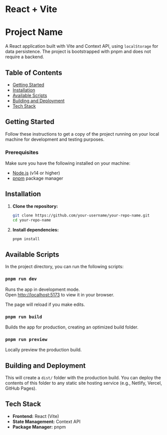 # React + Vite

# **Project Name**

A React application built with Vite and Context API, using `localStorage` for data persistence. The project is bootstrapped with pnpm and does not require a backend.

## **Table of Contents**

- [Getting Started](#getting-started)
- [Installation](#installation)
- [Available Scripts](#available-scripts)
- [Building and Deployment](#building-and-deployment)
- [Tech Stack](#tech-stack)

## **Getting Started**

Follow these instructions to get a copy of the project running on your local machine for development and testing purposes.

### **Prerequisites**

Make sure you have the following installed on your machine:

- [Node.js](https://nodejs.org/) (v14 or higher)
- [pnpm](https://pnpm.io/) package manager

## **Installation**

1. **Clone the repository:**
   ```bash
   git clone https://github.com/your-username/your-repo-name.git
   cd your-repo-name

2. **Install dependencies:**

   ```bash
   pnpm install
## **Available Scripts**

In the project directory, you can run the following scripts:

### **`pnpm run dev`**

Runs the app in development mode.  
Open [http://localhost:5173](http://localhost:5173) to view it in your browser.

The page will reload if you make edits.

### **`pnpm run build`**

Builds the app for production, creating an optimized build folder.

### **`pnpm run preview`**

Locally preview the production build.

## **Building and Deployment**

This will create a `dist/` folder with the production build. You can deploy the contents of this folder to any static site hosting service (e.g., Netlify, Vercel, GitHub Pages).

## **Tech Stack**

- **Frontend:** React (Vite)
- **State Management:** Context API
- **Package Manager:** pnpm

